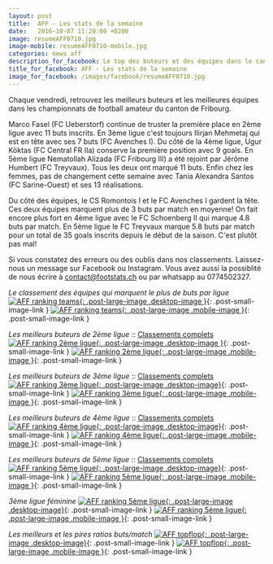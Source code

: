 ```yaml
---
layout: post
title:  AFF - Les stats de la semaine
date:   2016-10-07 11:20:00 +0200
image: resumeAFF0710.jpg
image-mobile: resumeAFF0710-mobile.jpg
categories: news aff
description_for_facebook: Le top des buteurs et des équipes dans le canton de Fribourg
title_for_facebook: AFF - Les stats de la semaine
image_for_facebook: /images/facebook/resumeAFF0710.jpg
---
```

Chaque vendredi, retrouvez les meilleurs buteurs et les meilleures équipes dans les championnats de football amateur du canton de Fribourg.

Marco Fasel (FC Ueberstorf) continue de truster la première place en 2ème ligue avec 11 buts inscrits. En 3ème ligue c'est toujours Ilirjan Mehmetaj qui est en tête avec ses 7 buts (FC Avenches I). Du côté de la 4ème ligue, Ugur Köktas (FC Central FR IIa) conserve la première position avec 9 goals. En 5ème ligue Nematollah Alizada (FC Fribourg III) a été rejoint par Jérôme Humbert (FC Treyvaux). Tous les deux ont marqué 11 buts. Enfin chez les femmes, pas de changement cette semaine avec Tania Alexandra Santos (FC Sarine-Ouest) et ses 13 réalisations.

Du côté des équipes, le CS Romontois I et le FC Avenches I gardent la tête. Ces deux équipes marquent plus de 3 buts par match en moyenne! On fait encore plus fort en 4ème ligue avec le FC Schoenberg II qui marque 4.8 buts par match. En 5ème ligue le FC Treyvaux marque 5.8 buts par match pour un total de 35 goals inscrits depuis le début de la saison. C'est plutôt pas mal!

Si vous constatez des erreurs ou des oublis dans nos classements. Laissez-nous un message sur Facebook ou Instagram. Vous avez aussi la possiblité de nous écrire à contact@footstats.ch ou par whatsapp au 0774502327.

_Le classement des équipes qui marquent le plus de buts par ligue_
[![AFF ranking teams]({{site.url}}/images/posts/rankings/resumeAFFA0710.jpg){: .post-large-image .desktop-image }]({{site.url}}/images/posts/rankings/resumeAFFA0710.jpg){: .post-small-image-link }
[![AFF ranking teams]({{site.url}}/images/posts/rankings/resumeAFFA0710-mobile.jpg){: .post-large-image .mobile-image }]({{site.url}}/images/posts/rankings/resumeAFFA0710-mobile.jpg){: .post-small-image-link }

_Les meilleurs buteurs de 2ème ligue_ :: [Classements complets]({{site.url}}/aff/2eme-ligue)
[![AFF ranking 2ème ligue]({{site.url}}/images/posts/rankings/resumeAFF20710.jpg){: .post-large-image .desktop-image }]({{site.url}}/images/posts/rankings/resumeAFF20710.jpg){: .post-small-image-link }
[![AFF ranking 2ème ligue]({{site.url}}/images/posts/rankings/resumeAFF20710-mobile.jpg){: .post-large-image .mobile-image }]({{site.url}}/images/posts/rankings/resumeAFF20710-mobile.jpg){: .post-small-image-link }

_Les meilleurs buteurs de 3ème ligue_ :: [Classements complets]({{site.url}}/aff/3eme-ligue)
[![AFF ranking 3ème ligue]({{site.url}}/images/posts/rankings/resumeAFF30710.jpg){: .post-large-image .desktop-image}]({{site.url}}/images/posts/rankings/resumeAFF30710.jpg){: .post-small-image-link }
[![AFF ranking 3ème ligue]({{site.url}}/images/posts/rankings/resumeAFF30710-mobile.jpg){: .post-large-image .mobile-image }]({{site.url}}/images/posts/rankings/resumeAFF30710-mobile.jpg){: .post-small-image-link }

_Les meilleurs buteurs de 4ème ligue_ :: [Classements complets]({{site.url}}/aff/4eme-ligue)
[![AFF ranking 4ème ligue]({{site.url}}/images/posts/rankings/resumeAFF40710.jpg){: .post-large-image .desktop-image}]({{site.url}}/images/posts/rankings/resumeAFF40710.jpg){: .post-small-image-link }
[![AFF ranking 4ème ligue]({{site.url}}/images/posts/rankings/resumeAFF40710-mobile.jpg){: .post-large-image .mobile-image }]({{site.url}}/images/posts/rankings/resumeAFF40710-mobile.jpg){: .post-small-image-link }

_Les meilleurs buteurs de 5ème ligue_ :: [Classements complets]({{site.url}}/aff/5eme-ligue)
[![AFF ranking 5ème ligue]({{site.url}}/images/posts/rankings/resumeAFF50710.jpg){: .post-large-image .desktop-image}]({{site.url}}/images/posts/rankings/resumeAFF50710.jpg){: .post-small-image-link }
[![AFF ranking 5ème ligue]({{site.url}}/images/posts/rankings/resumeAFF50710-mobile.jpg){: .post-large-image .mobile-image }]({{site.url}}/images/posts/rankings/resumeAFF50710-mobile.jpg){: .post-small-image-link }

_3ème ligue féminine_
[![AFF ranking 5ème ligue]({{site.url}}/images/posts/rankings/resumeAFF300710.jpg){: .post-large-image .desktop-image}]({{site.url}}/images/posts/rankings/resumeAFF300710.jpg){: .post-small-image-link }
[![AFF ranking 5ème ligue]({{site.url}}/images/posts/rankings/resumeAFF300710-mobile.jpg){: .post-large-image .mobile-image }]({{site.url}}/images/posts/rankings/resumeAFF300710-mobile.jpg){: .post-small-image-link }

_Les meilleurs et les pires ratios buts/match_
[![AFF topflop]({{site.url}}/images/posts/topflop/AFF0710.jpg){: .post-large-image .desktop-image}]({{site.url}}/images/posts/topflop/AFF0710.jpg){: .post-small-image-link }
[![AFF topflop]({{site.url}}/images/posts/topflop/AFF0710.jpg){: .post-large-image .mobile-image }]({{site.url}}/images/posts/topflop/AFF0710.jpg){: .post-small-image-link }